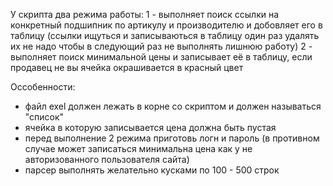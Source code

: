 У скрипта два режима работы:
1 - выполняет поиск ссылки на конкретный подшипник по артикулу и производителю и добовляет его в таблицу
(ссылки ищуться и записываються в таблицу один раз удалять их не надо чтобы в следующий раз не выполнять лишнюю работу)
2 - выполняет поиск минимальной цены и записывает её в таблицу, если продавец не вы ячейка окрашивается в красный цвет



Оссобенности:
- файл exel должен лежать в корне со скриптом и должен называться "список"
- ячейка в которую записывается цена должна быть пустая
- перед выполнение 2 режима приготовь логн и пароль (в противном случае может записаться минимальна цена как у не авторизованного пользователя сайта)
- парсер выполнять желательно кусками по 100 - 500 строк
  
